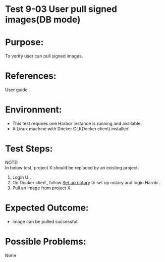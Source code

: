 Test 9-03 User pull signed images(DB mode)
=======

# Purpose:

To verify user can pull signed images.

# References:
User guide

# Environment:

* This test requires one Harbor instance is running and available.
* A Linux machine with Docker CLI(Docker client) installed.

# Test Steps:
NOTE:  
In below test, project X should be replaced by an existing project.

1. Login UI.
2. On Docker client, follow [Set up notary](../../../docs/use_notary.md) to set up notary and login Harobr.  
3. Pull an image from project X.  

# Expected Outcome:

* Image can be pulled successful.

# Possible Problems:
None
